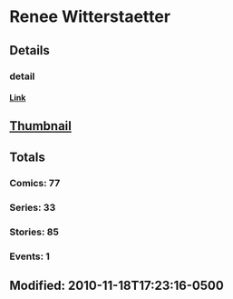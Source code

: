 # Renee  Witterstaetter 
## Details
### detail
#### [Link](http://marvel.com/comics/creators/1915/renee_witterstaetter?utm_campaign=apiRef&utm_source=225578a89fc76f3d20fbffda5d17a88d)
## [Thumbnail](http://i.annihil.us/u/prod/marvel/i/mg/b/40/image_not_available.jpg)
## Totals
### Comics: 77
### Series: 33
### Stories: 85
### Events: 1
## Modified: 2010-11-18T17:23:16-0500